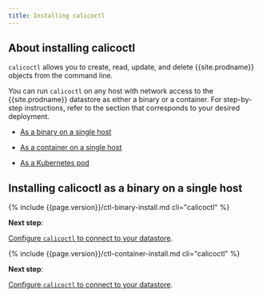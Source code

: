 ```yaml
---
title: Installing calicoctl
---
```


## About installing calicoctl

`calicoctl` allows you to create, read, update, and delete {{site.prodname}} objects
from the command line. 

You can run `calicoctl` on any host with network access to the
{{site.prodname}} datastore as either a binary or a container.
For step-by-step instructions, refer to the section that
corresponds to your desired deployment.

- [As a binary on a single host](#installing-calicoctl-as-a-binary-on-a-single-host)

- [As a container on a single host](#installing-calicoctl-as-a-container-on-a-single-host)

- [As a Kubernetes pod](#installing-calicoctl-as-a-kubernetes-pod)


## Installing calicoctl as a binary on a single host

{% include {{page.version}}/ctl-binary-install.md cli="calicoctl" %}

**Next step**:

[Configure `calicoctl` to connect to your datastore](/{{page.version}}/usage/calicoctl/configure/).

{% include {{page.version}}/ctl-container-install.md cli="calicoctl" %}

**Next step**:

[Configure `calicoctl` to connect to your datastore](/{{page.version}}/usage/calicoctl/configure/).
